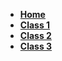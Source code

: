 <!-- _navbar.md -->
*  **[Home](README.md)**
*  **[Class 1](class1.md)**
*  **[Class 2](class2.md)**
*  **[Class 3](class3.md)**
